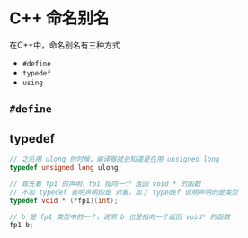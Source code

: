 # C++  命名别名

在C++中，命名别名有三种方式

* `#define`
* `typedef`
* `using`



## `#define`



## typedef

```c++
// 之后用 ulong 的时候，编译器就会知道是在用 unsigned long
typedef unsigned long ulong; 
```

```c++
// 首先看 fp1 的声明，fp1 指向一个 返回 void * 的函数
// 不加 typedef 表明声明的是 对象，加了 typedef 说明声明的是类型
typedef void * (*fp1)(int);

// b 是 fp1 类型中的一个，说明 b 也是指向一个返回 void* 的函数
fp1 b;
```

